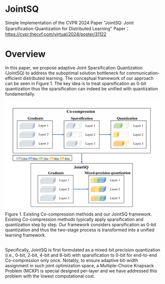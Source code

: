 # JointSQ
 Simple Implementation of the CVPR 2024 Paper "JointSQ: Joint Sparsification-Quantization for Distributed Learning"
 Paper：https://cvpr.thecvf.com/virtual/2024/poster/31122
# Overview
  In this paper, we propose adaptive Joint Sparsification Quantization (JointSQ) to address the suboptimal solution bottleneck for communication-efficient distributed learning. The conceptual framework of our approach can be seen in Figure 1. The key idea is to treat sparsification as 0-bit quantization thus the sparsification can indeed be unified with quantization fundamentally.
<p align="left">
<img src="JointSQ.png" width="700"><br/>
 Figure 1. Existing Co-compression methods and our JointSQ framework. Existing Co-compression methods typically apply sparsification and quantization step by step. Our framework considers sparsification as 0-bit quantization and thus the two-stage process is transformed into a unified learning framework.<br/><br/>

 Specifically, JointSQ is first formulated as a mixed-bit precision quantization (i.e., 0-bit, 2-bit, 4-bit and 8-bit) with sparsification to 0-bit for end-to-end Co-compression only once. Notably, to ensure adaptive bit-width assignment in such joint optimization space, a Multiple-Choice Knapsack Problem (MCKP) is special designed per-layer and we have addressed this problem with the lowest computational cost.
 
